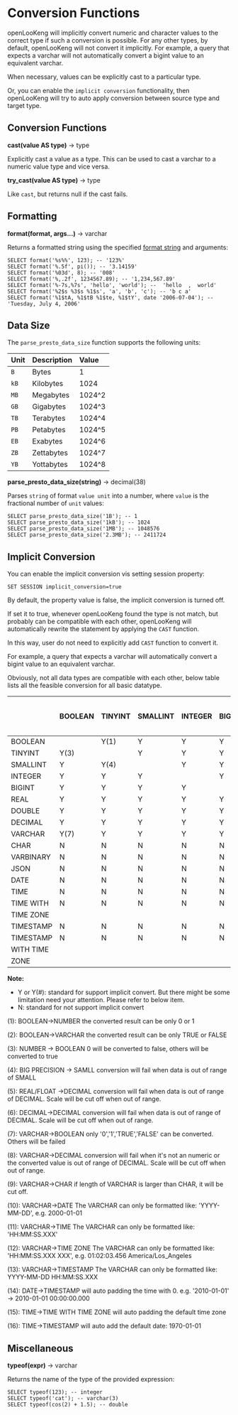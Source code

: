 
Conversion Functions
====================

openLooKeng will implicitly convert numeric and character values to the correct type if such a conversion is possible. For any other types, by default, openLooKeng will not convert it implicitly. For example, a query that expects a
varchar will not automatically convert a bigint value to an equivalent varchar.

When necessary, values can be explicitly cast to a particular type.

Or, you can enable the `implicit conversion` functionality, then openLooKeng will try to auto apply conversion between source type and target type.

Conversion Functions
--------------------

**cast(value AS type)** -\> type

Explicitly cast a value as a type. This can be used to cast a varchar to a numeric value type and vice versa.

**try\_cast(value AS type)** -\> type

Like `cast`, but returns null if the cast fails.


Formatting
----------

**format(format, args\...)** -\> varchar

Returns a formatted string using the specified [format string](https://docs.oracle.com/javase/8/docs/api/java/util/Formatter.html#syntax) and arguments:

    SELECT format('%s%%', 123); -- '123%'
    SELECT format('%.5f', pi()); -- '3.14159'
    SELECT format('%03d', 8); -- '008'
    SELECT format('%,.2f', 1234567.89); -- '1,234,567.89'
    SELECT format('%-7s,%7s', 'hello', 'world'); --  'hello  ,  world'
    SELECT format('%2$s %3$s %1$s', 'a', 'b', 'c'); -- 'b c a'
    SELECT format('%1$tA, %1$tB %1$te, %1$tY', date '2006-07-04'); -- 'Tuesday, July 4, 2006'


Data Size
---------

The `parse_presto_data_size` function supports the following units:

| Unit | Description | Value  |
| :--- | :---------- | :----- |
| `B`  | Bytes       | 1      |
| `kB` | Kilobytes   | 1024   |
| `MB` | Megabytes   | 1024^2 |
| `GB` | Gigabytes   | 1024^3 |
| `TB` | Terabytes   | 1024^4 |
| `PB` | Petabytes   | 1024^5 |
| `EB` | Exabytes    | 1024^6 |
| `ZB` | Zettabytes  | 1024^7 |
| `YB` | Yottabytes  | 1024^8 |

**parse\_presto\_data\_size(string)** -\> decimal(38)

Parses `string` of format `value unit` into a number, where `value` is the fractional number of `unit` values:

    SELECT parse_presto_data_size('1B'); -- 1
    SELECT parse_presto_data_size('1kB'); -- 1024
    SELECT parse_presto_data_size('1MB'); -- 1048576
    SELECT parse_presto_data_size('2.3MB'); -- 2411724


Implicit Conversion
-------------------

You can enable the implicit conversion vis setting session property:

    SET SESSION implicit_conversion=true

By default, the property value is false, the implicit conversion is turned off.

If set it to true, whenever openLooKeng found the type is not match, but probably can be compatible with each other, openLooKeng will automatically rewrite the statement by applying the `CAST` function.

In this way, user do not need to explicitly add `CAST` function to convert it.

For example, a query that expects a varchar will automatically convert a bigint value to an equivalent varchar.

Obviously, not all data types are compatible with each other, below table lists all the feasible conversion for all basic datatype.

|           | BOOLEAN | TINYINT | SMALLINT | INTEGER | BIGINT | REAL | DOUBLE | DECIMAL | VARCHAR | CHAR | VARBINARY | JSON | DATE  | TIME  | TIME WITH TIME ZONE | TIMESTAMP | TIMESTAMP WITH TIME ZONE |
| --------- | ------- | ------- | -------- | ------- | ------ | ---- | ------ | ------- | ------- | ---- | --------- | ---- | ----- | ----- | ------------------- | --------- | ------------------------ |
| BOOLEAN   |         | Y(1)    | Y        | Y       | Y      | Y    | Y      | Y       | Y(2)    | N    | N         | Y    | N     | N     | N                   | N         | N                        |
| TINYINT   | Y(3)    |         | Y        | Y       | Y      | Y    | Y      | Y       | Y       | N    | N         | Y    | N     | N     | N                   | N         | N                        |
| SMALLINT  | Y       | Y(4)    |          | Y       | Y      | Y    | Y      | Y       | Y       | N    | N         | Y    | N     | N     | N                   | N         | N                        |
| INTEGER   | Y       | Y       | Y        |         | Y      | Y    | Y      | Y       | Y       | N    | N         | Y    | N     | N     | N                   | N         | N                        |
| BIGINT    | Y       | Y       | Y        | Y       |        | Y    | Y      | Y       | Y       | N    | N         | Y    | N     | N     | N                   | N         | N                        |
| REAL      | Y       | Y       | Y        | Y       | Y      |      | Y      | Y(5)    | Y       | N    | N         | Y    | N     | N     | N                   | N         | N                        |
| DOUBLE    | Y       | Y       | Y        | Y       | Y      | Y    |        | Y       | Y       | N    | N         | Y    | N     | N     | N                   | N         | N                        |
| DECIMAL   | Y       | Y       | Y        | Y       | Y      | Y    | Y      | (6)     | Y       | N    | N         | Y    | N     | N     | N                   | N         | N                        |
| VARCHAR   | Y(7)    | Y       | Y        | Y       | Y      | Y    | Y      | Y(8)    |         | Y(9) | Y         | Y    | Y(10) | Y(11) | Y(12)               | Y(13)     | Y                        |
| CHAR      | N       | N       | N        | N       | N      | N    | N      | N       | Y       |      | N         | N    | N     | N     | N                   | N         | N                        |
| VARBINARY | N       | N       | N        | N       | N      | N    | N      | N       | N       | N    |           | N    | N     | N     | N                   | N         | N                        |
| JSON      | N       | N       | N        | N       | N      | N    | N      | N       | Y       | N    | N         |      | N     | N     | N                   | N         | N                        |
| DATE      | N       | N       | N        | N       | N      | N    | N      | N       | Y       | N    | N         | Y    |       | N     | N                   | Y(14)     | Y                        |
| TIME      | N       | N       | N        | N       | N      | N    | N      | N       | Y       | N    | N         | N    | N     |       | Y(15)               | Y(16)     | Y                        |
| TIME WITH | N       | N       | N        | N       | N      | N    | N      | N       | Y       | N    | N         | N    | N     | Y     |                     | Y         | Y                        |
| TIME ZONE |         |         |          |         |        |      |        |         |         |      |           |      |       |       |                     |           |                          |
| TIMESTAMP | N       | N       | N        | N       | N      | N    | N      | N       | Y       | N    | N         | N    | Y     | Y     | Y                   |           | Y                        |
| TIMESTAMP | N       | N       | N        | N       | N      | N    | N      | N       | Y       | N    | N         | N    | Y     | Y     | Y                   | Y         |                          |
| WITH TIME |         |         |          |         |        |      |        |         |         |      |           |      |       |       |                     |           |                          |
| ZONE      |         |         |          |         |        |      |        |         |         |      |           |      |       |       |                     |           |                          |

**Note:**

- Y or Y(#): standard for support implicit convert. But there might be some limitation need your attention. Please refer to below item.
- N: standard for not support implicit convert

(1): BOOLEAN-\>NUMBER the converted result can be only 0 or 1

(2): BOOLEAN-\>VARCHAR the converted result can be only TRUE or FALSE

(3): NUMBER -\> BOOLEAN 0 will be converted to false, others will be converted to true

(4): BIG PRECISION -\> SAMLL conversion will fail when data is out of range of SMALL

(5): REAL/FLOAT -\>DECIMAL conversion will fail when data is out of range of DECIMAL. Scale will be cut off when out of range.

(6): DECIMAL-\>DECIMAL conversion will fail when data is out of range of DECIMAL. Scale will be cut off when out of range.

(7): VARCHAR-\>BOOLEAN only \'0\',\'1\',\'TRUE\',\'FALSE\' can be converted. Others will be failed

(8): VARCHAR-\>DECIMAL conversion will fail when it's not an numeric or the converted value is out of range of DECIMAL. Scale will be cut off when out of range.

(9): VARCHAR-\>CHAR if length of VARCHAR is larger than CHAR, it will be cut off.

(10): VARCHAR-\>DATE The VARCHAR can only be formatted like: \'YYYY-MM-DD\', e.g. 2000-01-01

(11): VARCHAR-\>TIME The VARCHAR can only be formatted like: \'HH:MM:SS.XXX\'

(12): VARCHAR-\>TIME ZONE The VARCHAR can only be formatted like: \'HH:MM:SS.XXX XXX\', e.g. 01:02:03.456 America/Los\_Angeles

(13): VARCHAR-\>TIMESTAMP The VARCHAR can only be formatted like: YYYY-MM-DD HH:MM:SS.XXX

(14): DATE-\>TIMESTAMP will auto padding the time with 0. e.g. \'2010-01-01\' -> 2010-01-01 00:00:00.000

(15): TIME-\>TIME WITH TIME ZONE will auto padding the default time zone

(16): TIME-\>TIMESTAMP will auto add the default date: 1970-01-01

Miscellaneous
-------------

**typeof(expr)** -\> varchar

Returns the name of the type of the provided expression:

    SELECT typeof(123); -- integer
    SELECT typeof('cat'); -- varchar(3)
    SELECT typeof(cos(2) + 1.5); -- double

